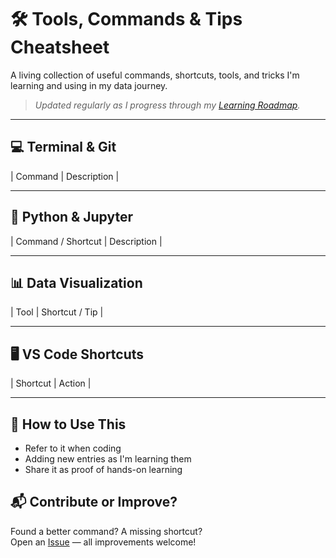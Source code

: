 # 🛠️ Tools, Commands & Tips Cheatsheet

A living collection of useful commands, shortcuts, tools, and tricks I'm learning and using in my data journey.

> _Updated regularly as I progress through my [Learning Roadmap](/README.md)._

---

## 💻 Terminal & Git

| Command | Description |

---

## 🐍 Python & Jupyter

| Command / Shortcut | Description |

---

## 📊 Data Visualization

| Tool | Shortcut / Tip |

---

## 🖥️ VS Code Shortcuts

| Shortcut | Action |

---

## 🚀 How to Use This

- Refer to it when coding
- Adding new entries as I'm learning them
- Share it as proof of hands-on learning


## 📬 Contribute or Improve?

Found a better command? A missing shortcut?  
Open an [Issue](https://github.com/DLPietro/learning-roadmap/issues) — all improvements welcome!
